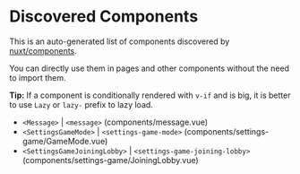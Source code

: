 # Discovered Components

This is an auto-generated list of components discovered by [nuxt/components](https://github.com/nuxt/components).

You can directly use them in pages and other components without the need to import them.

**Tip:** If a component is conditionally rendered with `v-if` and is big, it is better to use `Lazy` or `lazy-` prefix to lazy load.

- `<Message>` | `<message>` (components/message.vue)
- `<SettingsGameMode>` | `<settings-game-mode>` (components/settings-game/GameMode.vue)
- `<SettingsGameJoiningLobby>` | `<settings-game-joining-lobby>` (components/settings-game/JoiningLobby.vue)
